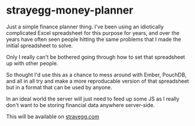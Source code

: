 strayegg-money-planner
======================

Just a simple finance planner thing.  I've been using an idiotically complicated Excel spreadsheet for
this purpose for years, and over the years have often seen people hitting the same problems that I made
the initial spreadsheet to solve.

Only I really can't be bothered going through how to set that spreadsheet up with other people.

So thought I'd use this as a chance to mess around with Ember, PouchDB, and all in all try and make a
more reproducable version of that spreadsheet but in a format that can be used by anyone.

In an ideal world the server will just need to feed up some JS as I really don't want to be storing
financial data anywhere server-side. 

This will be available on [strayegg.com](http://www.strayegg.com)